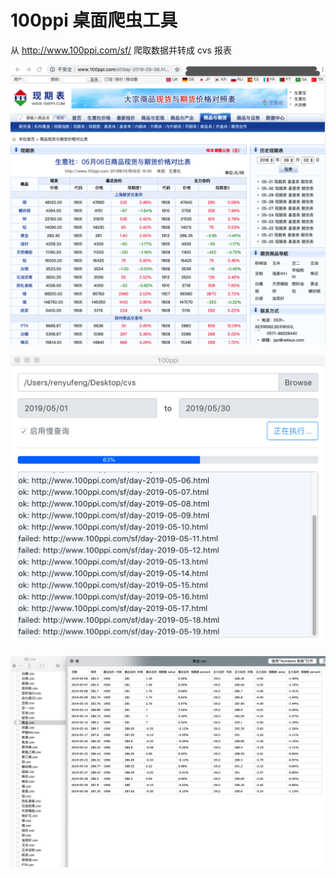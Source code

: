 # 100ppi 桌面爬虫工具

从 http://www.100ppi.com/sf/ 爬取数据并转成 cvs 报表

![100ppi官网](./arts/100ppi-website.png)

![100pp桌面软件](./arts/100ppi-desktop.png)

![100ppi爬取结果](./arts/100ppi-result.png)


